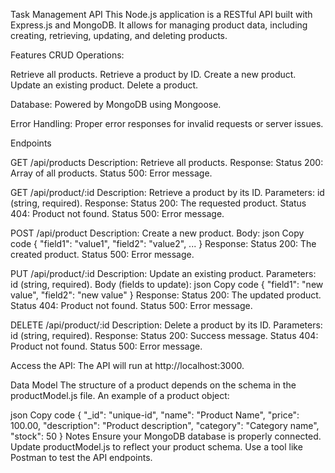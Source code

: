 Task Management API
This Node.js application is a RESTful API built with Express.js and MongoDB. It allows for managing product data, including creating, retrieving, updating, and deleting products.

Features
CRUD Operations:

Retrieve all products.
Retrieve a product by ID.
Create a new product.
Update an existing product.
Delete a product.

Database:
Powered by MongoDB using Mongoose.

Error Handling:
Proper error responses for invalid requests or server issues.

Endpoints

GET /api/products
Description: Retrieve all products.
Response:
Status 200: Array of all products.
Status 500: Error message.

GET /api/product/:id
Description: Retrieve a product by its ID.
Parameters: id (string, required).
Response:
Status 200: The requested product.
Status 404: Product not found.
Status 500: Error message.

POST /api/product
Description: Create a new product.
Body:
json
Copy code
{
  "field1": "value1",
  "field2": "value2",
  ...
}
Response:
Status 200: The created product.
Status 500: Error message.

PUT /api/product/:id
Description: Update an existing product.
Parameters: id (string, required).
Body (fields to update):
json
Copy code
{
  "field1": "new value",
  "field2": "new value"
}
Response:
Status 200: The updated product.
Status 404: Product not found.
Status 500: Error message.

DELETE /api/product/:id
Description: Delete a product by its ID.
Parameters: id (string, required).
Response:
Status 200: Success message.
Status 404: Product not found.
Status 500: Error message.

Access the API:
The API will run at http://localhost:3000.

Data Model
The structure of a product depends on the schema in the productModel.js file. An example of a product object:

json
Copy code
{
  "_id": "unique-id",
  "name": "Product Name",
  "price": 100.00,
  "description": "Product description",
  "category": "Category name",
  "stock": 50
}
Notes
Ensure your MongoDB database is properly connected.
Update productModel.js to reflect your product schema.
Use a tool like Postman to test the API endpoints.
